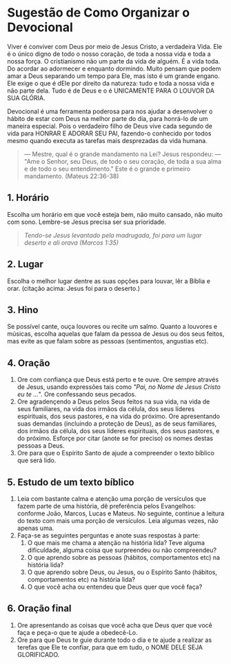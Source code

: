 # Sugestão de Como Organizar o Devocional

Viver é conviver com Deus por meio de Jesus Cristo, a verdadeira Vida. Ele é o único digno de todo o nosso coração, de toda a nossa vida e toda a nossa força. O cristianismo não um parte da vida de alguém. É a vida toda. Do acordar ao adormecer e enquanto dormindo. Muito pensam que podem amar a Deus separando um tempo para Ele, mas isto é um grande engano. Ele exige o que é dEle por direito da natureza: tudo e toda a nossa vida e não parte dela. Tudo é de Deus e o é UNICAMENTE PARA O LOUVOR DA SUA GLÓRIA.

Devocional é uma ferramenta poderosa para nos ajudar a desenvolver o hábito de estar com Deus na melhor parte do dia, para honrá-lo de um maneira especial. Pois o verdadeiro filho de Deus vive cada segundo de vida para HONRAR E ADORAR SEU PAI, fazendo-o conhecido por todos mesmo quando executa as tarefas mais desprezadas da vida humana.

> — Mestre, qual é o grande mandamento na Lei?
Jesus respondeu: — "Ame o Senhor, seu Deus, de todo o seu coração, de toda a sua alma e de todo o seu entendimento."
Este é o grande e primeiro mandamento. (Mateus 22:36-38)

## 1. Horário
Escolha um horário em que você esteja bem, não muito cansado, não muito com sono. Lembre-se Jesus precisa ser sua prioridade.

> *Tendo-se Jesus levantado pela madrugada, foi para um lugar deserto e ali orava (Marcos 1:35)*

## 2. Lugar

Escolha o melhor lugar dentre as suas opções para louvar, lêr a Bíblia e orar. (citação acima: Jesus foi para o deserto.)

## 3. Hino

Se possível cante, ouça louvores ou recite um salmo. Quanto a louvores e músicas, escolha aquelas que falam da pessoa de Jesus ou dos seus feitos, mas evite as que falam sobre as pessoas (sentimentos, angustias etc).

## 4. Oração

1. Ore com confiança que Deus está perto e te ouve. Ore sempre através de Jesus, usando expressões tais como *"Pai, no Nome de Jesus Cristo eu te ..."*. Ore confessando seus pecados. 
2. Ore agradençendo a Deus pelos Seus feitos na sua vida, na vida de seus familiares, na vida dos irmãos da célula, dos seus líderes espirituais, dos seus pastores, e na vida do próximo. Ore apresentando suas demandas (incluindo a proteção de Deus), as de seus familiares, dos irmãos da célula, dos seus líderes espirituais, dos seus pastores, e do próximo. Esforçe por citar (anote se for preciso) os nomes destas pessoas a Deus.
3. Ore para que o Espírito Santo de ajude a compreender o texto bíblico que será lido.

## 5. Estudo de um texto bíblico

1. Leia com bastante calma e atenção uma porção de versículos que fazem parte de uma história, dê preferência pelos Evangelhos: conforme João, Marcos, Lucas e Mateus. No seguinte, continue a leitura do texto com mais uma porção de versículos. Leia algumas vezes, não apenas uma.
2. Faça-se as seguintes perguntas e anote suas respostas à parte:
   1. O que mais me chama a atenção na história lida? Teve alguma dificuldade, alguma coisa que surpreendeu ou não compreendeu?
   2. O que aprendo sobre as pessoas (hábitos, comportamentos etc) na história lida?
   3. O que aprendo sobre Deus, ou Jesus, ou o Espírito Santo (hábitos, comportamentos etc) na história lida?
   4. O que você acha ou entendeu que Deus quer que você faça?

## 6. Oração final

1. Ore apresentando as coisas que você acha que Deus quer que você faça e peça-o que te ajude a obedecê-Lo.
2. Ore para que Deus te guie durante todo o dia e te ajude a realizar as terefas que Ele te confiar, para que em tudo, o NOME DELE SEJA GLORIFICADO.

